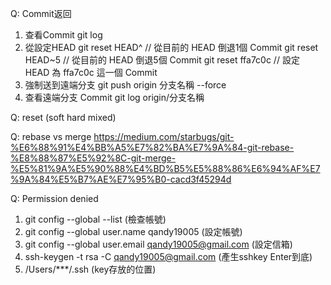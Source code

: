 Q: Commit返回
1. 查看Commit
 git log 
2. 從設定HEAD
 git reset HEAD^ // 從目前的 HEAD 倒退1個 Commit
 git reset HEAD~5 // 從目前的 HEAD 倒退5個 Commit
 git reset ffa7c0c // 設定 HEAD 為 ffa7c0c 這一個 Commit
3. 強制送到遠端分支
 git push origin 分支名稱 --force
4. 查看遠端分支 Commit
 git log origin/分支名稱

Q: reset (soft hard mixed)

Q: rebase vs merge
https://medium.com/starbugs/git-%E6%88%91%E4%BB%A5%E7%82%BA%E7%9A%84-git-rebase-%E8%88%87%E5%92%8C-git-merge-%E5%81%9A%E5%90%88%E4%BD%B5%E5%88%86%E6%94%AF%E7%9A%84%E5%B7%AE%E7%95%B0-cacd3f45294d

Q: Permission denied
1. git config --global --list (檢查帳號)
2. git config --global user.name qandy19005 (設定帳號)
3. git config --global user.email qandy19005@gmail.com (設定信箱)
4. ssh-keygen -t rsa -C qandy19005@gmail.com (產生sshkey Enter到底)
5. /Users/***/.ssh (key存放的位置)